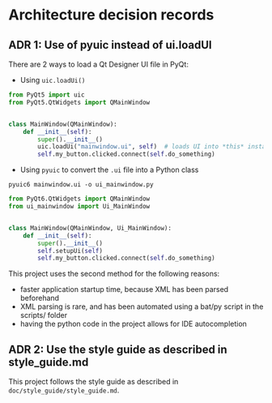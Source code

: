 # Architecture decision records

## ADR 1: Use of pyuic instead of ui.loadUI

There are 2 ways to load a Qt Designer UI file in PyQt:

- Using `uic.loadUi()`

```python
from PyQt5 import uic
from PyQt5.QtWidgets import QMainWindow


class MainWindow(QMainWindow):
    def __init__(self):
        super().__init__()
        uic.loadUi("mainwindow.ui", self)  # loads UI into *this* instance
        self.my_button.clicked.connect(self.do_something)
```

- Using `pyuic` to convert the `.ui` file into a Python class

```commandline
pyuic6 mainwindow.ui -o ui_mainwindow.py
```

```python
from PyQt6.QtWidgets import QMainWindow
from ui_mainwindow import Ui_MainWindow


class MainWindow(QMainWindow, Ui_MainWindow):
    def __init__(self):
        super().__init__()
        self.setupUi(self)
        self.my_button.clicked.connect(self.do_something)
```

This project uses the second method for the following reasons:

- faster application startup time, because XML has been parsed beforehand
- XML parsing is rare, and has been automated using a bat/py script in the scripts/ folder
- having the python code in the project allows for IDE autocompletion

## ADR 2: Use the style guide as described in style_guide.md

This project follows the style guide as described in `doc/style_guide/style_guide.md`.